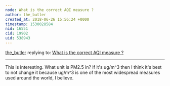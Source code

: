 ```yaml
---
node: What is the correct AQI measure ?
author: the_butler
created_at: 2018-06-26 15:56:24 +0000
timestamp: 1530028584
nid: 16551
cid: 19902
uid: 538943
---
```




[the_butler](../profile/the_butler) replying to: [What is the correct AQI measure ?](../notes/sagarpreet/06-22-2018/what-is-the-correct-aqi-measure)

----
This is interesting. What unit is PM2.5 in? If it's ug/m^3 then I think it's best to not change it because ug/m^3 is one of the most widespread measures used around the world, I believe.
